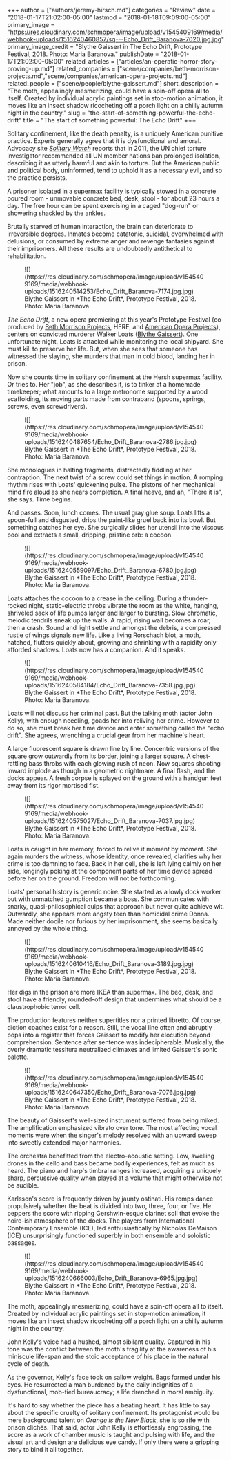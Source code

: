 +++
author = ["authors/jeremy-hirsch.md"]
categories = "Review"
date = "2018-01-17T21:02:00-05:00"
lastmod = "2018-01-18T09:09:00-05:00"
primary_image = "https://res.cloudinary.com/schmopera/image/upload/v1545409169/media/webhook-uploads/1516240460857/sq---Echo_Drift_Baranova-7020.jpg.jpg"
primary_image_credit = "Blythe Gaissert in The Echo Drift, Prototype Festival, 2018. Photo: Maria Baranova."
publishDate = "2018-01-17T21:02:00-05:00"
related_articles = ["articles/an-operatic-horror-story-proving-up.md"]
related_companies = ["scene/companies/beth-morrison-projects.md","scene/companies/american-opera-projects.md"]
related_people = ["scene/people/blythe-gaissert.md"]
short_description = "The moth, appealingly mesmerizing, could have a spin-off opera all to itself. Created by individual acrylic paintings set in stop-motion animation, it moves like an insect shadow ricocheting off a porch light on a chilly autumn night in the country."
slug = "the-start-of-something-powerful-the-echo-drift"
title = "The start of something powerful: The Echo Drift"
+++

Solitary confinement, like the death penalty, is a uniquely American punitive practice. Experts generally agree that it is dysfunctional and amoral. Advocacy site [*Solitary Watch*](http://solitarywatch.com/) reports that in 2011, the UN chief torture investigator recommended all UN member nations ban prolonged isolation, describing it as utterly harmful and akin to torture. But the American public and political body, uninformed, tend to uphold it as a necessary evil, and so the practice persists.

A prisoner isolated in a supermax facility is typically stowed in a concrete poured room - unmovable concrete bed, desk, stool - for about 23 hours a day. The free hour can be spent exercising in a caged "dog-run" or showering shackled by the ankles.

Brutally starved of human interaction, the brain can deteriorate to irreversible degrees. Inmates become catatonic, suicidal, overwhelmed with delusions, or consumed by extreme anger and revenge fantasies against their imprisoners. All these results are undoubtedly antithetical to rehabilitation.

<figure data-type="image">
![](https://res.cloudinary.com/schmopera/image/upload/v1545409169/media/webhook-uploads/1516240514253/Echo_Drift_Baranova-7174.jpg.jpg)
<figcaption>Blythe Gaissert in *The Echo Drift*, Prototype Festival, 2018. Photo: Maria Baranova.</figcaption>
</figure>

*The Echo Drift*, a new opera premiering at this year's Prototype Festival (co-produced by [Beth Morrison Projects](/scene/companies/beth-morrison-projects/), HERE, and [American Opera Projects](/american-opera-projects-youre-seeing-the-opera-in-microcosm/)), centers on convicted murderer Walker Loats ([Blythe Gaissert](/scene/people/blythe-gaissert/)). One unfortunate night, Loats is attacked while monitoring the local shipyard. She must kill to preserve her life. But, when she sees that someone has witnessed the slaying, she murders that man in cold blood, landing her in prison.

Now she counts time in solitary confinement at the Hersh supermax facility. Or tries to. Her "job", as she describes it, is to tinker at a homemade timekeeper; what amounts to a large metronome supported by a wood scaffolding, its moving parts made from contraband (spoons, springs, screws, even screwdrivers).

<figure data-type="image">
![](https://res.cloudinary.com/schmopera/image/upload/v1545409169/media/webhook-uploads/1516240487654/Echo_Drift_Baranova-2786.jpg.jpg)
<figcaption>Blythe Gaissert in *The Echo Drift*, Prototype Festival, 2018. Photo: Maria Baranova.</figcaption>
</figure>

She monologues in halting fragments, distractedly fiddling at her contraption. The next twist of a screw could set things in motion. A romping rhythm rises with Loats' quickening pulse. The pistons of her mechanical mind fire aloud as she nears completion. A final heave, and ah, "There it is", she says. Time begins.

And passes. Soon, lunch comes. The usual gray glue soup. Loats lifts a spoon-full and disgusted, drips the paint-like gruel back into its bowl. But something catches her eye. She surgically slides her utensil into the viscous pool and extracts a small, dripping, pristine orb: a cocoon.

<figure data-type="image">
![](https://res.cloudinary.com/schmopera/image/upload/v1545409169/media/webhook-uploads/1516240559097/Echo_Drift_Baranova-6780.jpg.jpg)
<figcaption>Blythe Gaissert in *The Echo Drift*, Prototype Festival, 2018. Photo: Maria Baranova.</figcaption>
</figure>

Loats attaches the cocoon to a crease in the ceiling. During a thunder-rocked night, static-electric throbs vibrate the room as the white, hanging, shriveled sack of life pumps larger and larger to bursting. Slow chromatic, melodic tendrils sneak up the walls. A rapid, rising wail becomes a roar, then a crash. Sound and light settle and amongst the debris, a compressed rustle of wings signals new life. Like a living Rorschach blot, a moth, hatched, flutters quickly about, growing and shrinking with a rapidity only afforded shadows. Loats now has a companion. And it speaks.

<figure data-type="image">
![](https://res.cloudinary.com/schmopera/image/upload/v1545409169/media/webhook-uploads/1516240584184/Echo_Drift_Baranova-7358.jpg.jpg)
<figcaption>Blythe Gaissert in *The Echo Drift*, Prototype Festival, 2018. Photo: Maria Baranova.</figcaption>
</figure>

Loats will not discuss her criminal past. But the talking moth (actor John Kelly), with enough needling, goads her into reliving her crime. However to do so, she must break her time device and enter something called the "echo drift". She agrees, wrenching a crucial gear from her machine's heart.

A large fluorescent square is drawn line by line. Concentric versions of the square grow outwardly from its border, joining a larger square. A chest-rattling bass throbs with each glowing rush of neon. Now squares shooting inward implode as though in a geometric nightmare. A final flash, and the docks appear. A fresh corpse is splayed on the ground with a handgun feet away from its rigor mortised fist.

<figure data-type="image">
![](https://res.cloudinary.com/schmopera/image/upload/v1545409169/media/webhook-uploads/1516240575027/Echo_Drift_Baranova-7037.jpg.jpg)
<figcaption>Blythe Gaissert in *The Echo Drift*, Prototype Festival, 2018. Photo: Maria Baranova.</figcaption>
</figure>

Loats is caught in her memory, forced to relive it moment by moment. She again murders the witness, whose identity, once revealed, clarifies why her crime is too damning to face. Back in her cell, she is left lying calmly on her side, longingly poking at the component parts of her time device spread before her on the ground. Freedom will not be forthcoming.

Loats' personal history is generic noire. She started as a lowly dock worker but with unmatched gumption became a boss. She communicates with snarky, quasi-philosophical quips that approach but never quite achieve wit. Outwardly, she appears more angsty teen than homicidal crime Donna. Made neither docile nor furious by her imprisonment, she seems basically annoyed by the whole thing.

<figure data-type="image">
![](https://res.cloudinary.com/schmopera/image/upload/v1545409169/media/webhook-uploads/1516240610416/Echo_Drift_Baranova-3189.jpg.jpg)
<figcaption>Blythe Gaissert in *The Echo Drift*, Prototype Festival, 2018. Photo: Maria Baranova.</figcaption>
</figure>

Her digs in the prison are more IKEA than supermax. The bed, desk, and stool have a friendly, rounded-off design that undermines what should be a claustrophobic terror cell.

The production features neither supertitles nor a printed libretto. Of course, diction coaches exist for a reason. Still, the vocal line often and abruptly pops into a register that forces Gaissert to modify her elocution beyond comprehension. Sentence after sentence was indecipherable. Musically, the overly dramatic tessitura neutralized climaxes and limited Gaissert's sonic palette.

<figure data-type="image">
![](https://res.cloudinary.com/schmopera/image/upload/v1545409169/media/webhook-uploads/1516240647350/Echo_Drift_Baranova-7076.jpg.jpg)
<figcaption>Blythe Gaissert in *The Echo Drift*, Prototype Festival, 2018. Photo: Maria Baranova.</figcaption>
</figure>

The beauty of Gaissert's well-sized instrument suffered from being miked. The amplification emphasized vibrato over tone. The most affecting vocal moments were when the singer's melody resolved with an upward sweep into sweetly extended major harmonies.

The orchestra benefitted from the electro-acoustic setting. Low, swelling drones in the cello and bass became bodily experiences, felt as much as heard. The piano and harp's timbral ranges increased, acquiring a uniquely sharp, percussive quality when played at a volume that might otherwise not be audible.

Karlsson's score is frequently driven by jaunty ostinati. His romps dance propulsively whether the beat is divided into two, three, four, or five. He peppers the score with ripping Gershwin-esque clarinet soli that evoke the noire-ish atmosphere of the docks. The players from International Contemporary Ensemble (ICE), led enthusiastically by Nicholas DeMaison (ICE) unsurprisingly functioned superbly in both ensemble and soloistic passages.

<figure data-type="image">
![](https://res.cloudinary.com/schmopera/image/upload/v1545409169/media/webhook-uploads/1516240666003/Echo_Drift_Baranova-6965.jpg.jpg)
<figcaption>Blythe Gaissert in *The Echo Drift*, Prototype Festival, 2018. Photo: Maria Baranova.</figcaption>
</figure>

The moth, appealingly mesmerizing, could have a spin-off opera all to itself. Created by individual acrylic paintings set in stop-motion animation, it moves like an insect shadow ricocheting off a porch light on a chilly autumn night in the country.

John Kelly's voice had a hushed, almost sibilant quality. Captured in his tone was the conflict between the moth's fragility at the awareness of his miniscule life-span and the stoic acceptance of his place in the natural cycle of death.

As the governor, Kelly's face took on sallow weight. Bags formed under his eyes. He resurrected a man burdened by the daily indignities of a dysfunctional, mob-tied bureaucracy; a life drenched in moral ambiguity.

It's hard to say whether the piece has a beating heart. It has little to say about the specific cruelty of solitary confinement. Its protagonist would be mere background talent on *Orange is the New Black*, she is so rife with prison clichés. That said, actor John Kelly is effortlessly engrossing, the score as a work of chamber music is taught and pulsing with life, and the visual art and design are delicious eye candy. If only there were a gripping story to bind it all together.
